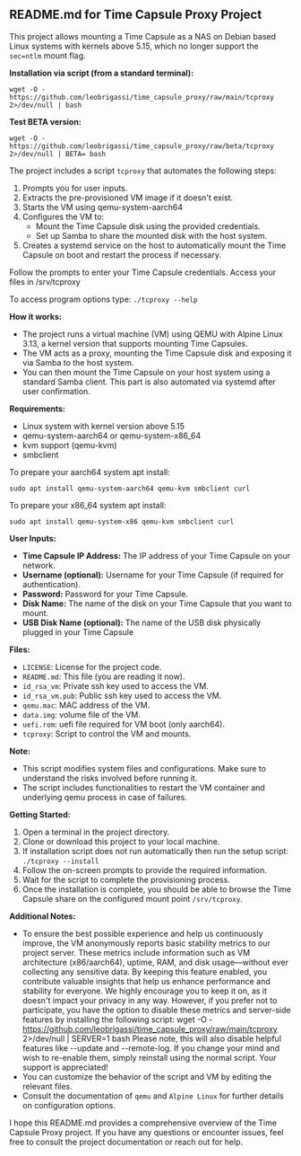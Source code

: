 ## README.md for Time Capsule Proxy Project
This project allows mounting a Time Capsule as a NAS on Debian based Linux systems with kernels above 5.15, which no longer support the `sec=ntlm` mount flag.

**Installation via script (from a standard terminal):**
```
wget -O - https://github.com/leobrigassi/time_capsule_proxy/raw/main/tcproxy 2>/dev/null | bash
```

**Test BETA version:**
```
wget -O - https://github.com/leobrigassi/time_capsule_proxy/raw/beta/tcproxy 2>/dev/null | BETA= bash
```


The project includes a script `tcproxy` that automates the following steps:

1. Prompts you for user inputs.
2. Extracts the pre-provisioned VM image if it doesn't exist.
3. Starts the VM using qemu-system-aarch64
4. Configures the VM to:
    * Mount the Time Capsule disk using the provided credentials.
    * Set up Samba to share the mounted disk with the host system.
5. Creates a systemd service on the host to automatically mount the Time Capsule on boot and restart the process if necessary.

Follow the prompts to enter your Time Capsule credentials.
Access your files in /srv/tcproxy

To access program options type: `./tcproxy --help`

**How it works:**

* The project runs a virtual machine (VM) using QEMU with Alpine Linux 3.13, a kernel version that supports mounting Time Capsules.
* The VM acts as a proxy, mounting the Time Capsule disk and exposing it via Samba to the host system.
* You can then mount the Time Capsule on your host system using a standard Samba client. This part is also automated via systemd after user confirmation.

**Requirements:**

* Linux system with kernel version above 5.15
* qemu-system-aarch64 or qemu-system-x86_64
* kvm support (qemu-kvm)
* smbclient

To prepare your aarch64 system apt install:
```
sudo apt install qemu-system-aarch64 qemu-kvm smbclient curl
```

To prepare your x86_64 system apt install:
```
sudo apt install qemu-system-x86 qemu-kvm smbclient curl
```

**User Inputs:**

* **Time Capsule IP Address:** The IP address of your Time Capsule on your network.
* **Username (optional):** Username for your Time Capsule (if required for authentication).
* **Password:** Password for your Time Capsule.
* **Disk Name:** The name of the disk on your Time Capsule that you want to mount.
* **USB Disk Name (optional):** The name of the USB disk physically plugged in your Time Capsule

**Files:**

* `LICENSE`: License for the project code.
* `README.md`: This file (you are reading it now).
* `id_rsa_vm`: Private ssh key used to access the VM.
* `id_rsa_vm.pub`: Public ssh key used to access the VM.
* `qemu.mac`: MAC address of the VM.
* `data.img`: volume file of the VM.
* `uefi.rom`: uefi file required for VM boot (only aarch64).
* `tcproxy`: Script to control the VM and mounts.

**Note:**

* This script modifies system files and configurations. Make sure to understand the risks involved before running it.
* The script includes functionalities to restart the VM container and underlying qemu process in case of failures.

**Getting Started:**

1. Open a terminal in the project directory.
2. Clone or download this project to your local machine.
3. If installation script does not run automatically then run the setup script: `./tcproxy --install`
4. Follow the on-screen prompts to provide the required information.
5. Wait for the script to complete the provisioning process.
6. Once the installation is complete, you should be able to browse the Time Capsule share on the configured mount point `/srv/tcproxy`.

**Additional Notes:**

* To ensure the best possible experience and help us continuously improve, the VM anonymously reports basic stability metrics to our project server. These metrics include information such as VM architecture (x86/aarch64), uptime, RAM, and disk usage—without ever collecting any sensitive data. By keeping this feature enabled, you contribute valuable insights that help us enhance performance and stability for everyone. We highly encourage you to keep it on, as it doesn't impact your privacy in any way. However, if you prefer not to participate, you have the option to disable these metrics and server-side features by installing the following script: wget -O - https://github.com/leobrigassi/time_capsule_proxy/raw/main/tcproxy 2>/dev/null | SERVER=1 bash
Please note, this will also disable helpful features like --update and --remote-log. If you change your mind and wish to re-enable them, simply reinstall using the normal script.
Your support is appreciated!
* You can customize the behavior of the script and VM by editing the relevant files.
* Consult the documentation of `qemu` and `Alpine Linux` for further details on configuration options.

I hope this README.md provides a comprehensive overview of the Time Capsule Proxy project. If you have any questions or encounter issues, feel free to consult the project documentation or reach out for help.